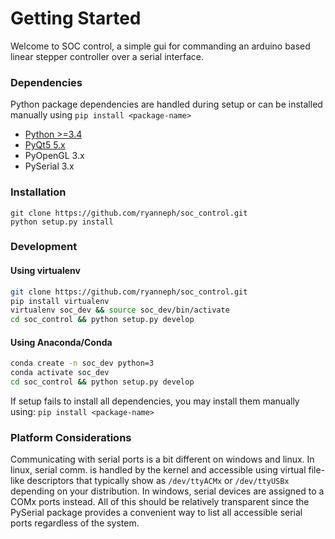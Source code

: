 # Getting Started
Welcome to SOC control, a simple gui for commanding an arduino based linear stepper controller over a serial interface.
### Dependencies
Python package dependencies are handled during setup or can be installed manually using `pip install <package-name>`

- [Python >=3.4](https://www.python.org/downloads/)
- [PyQt5 5.x](https://www.riverbankcomputing.com/software/pyqt/download5)
- PyOpenGL 3.x
- PySerial 3.x

### Installation
```
git clone https://github.com/ryanneph/soc_control.git
python setup.py install
```
### Development
#### Using virtualenv
```bash 
git clone https://github.com/ryanneph/soc_control.git
pip install virtualenv
virtualenv soc_dev && source soc_dev/bin/activate
cd soc_control && python setup.py develop
```
#### Using Anaconda/Conda
```bash
conda create -n soc_dev python=3
conda activate soc_dev
cd soc_control && python setup.py develop
```
If setup fails to install all dependencies, you may install them manually using:
`pip install <package-name>`


### Platform Considerations
Communicating with serial ports is a bit different on windows and linux. 
In linux, serial comm. is handled by the kernel and accessible using virtual file-like descriptors 
that typically show as `/dev/ttyACMx` or `/dev/ttyUSBx` depending on your distribution.
In windows, serial devices are assigned to a COMx ports instead. All of this should be relatively transparent since the PySerial package
provides a convenient way to list all accessible serial ports regardless of the system.
